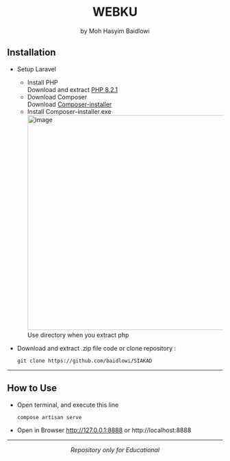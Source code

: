 
<h1 align="center"><strong>WEBKU </strong></h1>
<p align="center">by Moh Hasyim Baidlowi <br></p>



## Installation
- Setup Laravel <br>
  - Install PHP <br>
    Download and extract <a href=https://windows.php.net/downloads/releases/php-8.2.1-src.zip>PHP 8.2.1</a>
  - Download Composer <br>
    Download <a href=https://getcomposer.org/Composer-Setup.exe>Composer-installer</a>
  - Install Composer-installer.exe <br>
    <img width="501" alt="image" src="https://user-images.githubusercontent.com/79616397/211326808-f60edc9f-509b-4a0b-8097-a4b149292aca.png">
    Use directory when you extract php
     
- Download and extract .zip file code or clone repository :
  ```
  git clone https://github.com/baidlowi/SIAKAD
  ```
***

## How to Use
- Open terminal, and execute this line
  ```
  compose artisan serve
  ```

- Open in Browser
http://127.0.0.1:8888 or http://localhost:8888
***

<p align="center"><i>Repository only for Educational</i></p>
